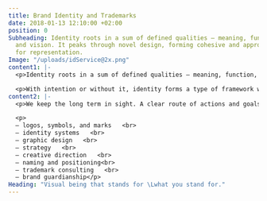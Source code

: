 ```yaml
---
title: Brand Identity and Trademarks
date: 2018-01-13 12:10:00 +02:00
position: 0
Subheading: Identity roots in a sum of defined qualities – meaning, function, history,
  and vision. It peaks through novel design, forming cohesive and appropriate means
  for representation.
Image: "/uploads/idService@2x.png"
content1: |-
  <p>Identity roots in a sum of defined qualities – meaning, function, history, and vision. It peaks through novel design, forming cohesive and appropriate means for representation.</p>

  <p>With intention or without it, identity forms a type of framework which has a substantial effect on most communication, product and branding efforts. Aside its more tangible parts, the identity also serves a role in forming relationships with its owner and the audiences it interacts with.   </p>
content2: |-
  <p>We keep the long term in sight. A clear route of actions and goals will increase the probability of successful results in visual branding.</p>

  <p>
  – logos, symbols, and marks   <br>
  – identity systems   <br>
  – graphic design   <br>
  – strategy   <br>
  – creative direction   <br>
  – naming and positioning<br>
  – trademark consulting   <br>
  – brand guardianship</p>
Heading: "Visual being that stands for \Lwhat you stand for."
---
```


